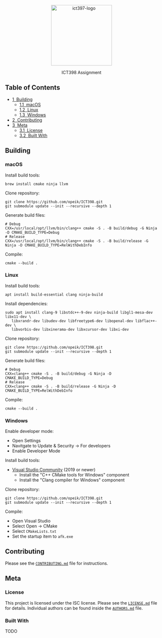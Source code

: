 <div align=center>
  <img src="https://i.imgur.com/ltfhqiW.png" alt="ict397-logo" width="200">
  <p>
    ICT398 Assignment
  </p>
</div>

## Table of Contents
* [1&nbsp;&nbsp;Building](#building)
  * [1.1&nbsp;&nbsp;macOS](#macos)
  * [1.2&nbsp;&nbsp;Linux](#linux)
  * [1.3&nbsp;&nbsp;Windows](#windows)
* [2&nbsp;&nbsp;Contributing](#contributing)
* [3&nbsp;&nbsp;Meta](#meta)
  * [3.1&nbsp;&nbsp;License](#license)
  * [3.2&nbsp;&nbsp;Built With](#built-with)

## Building
### macOS
Install build tools:
```
brew install cmake ninja llvm
```

Clone repository:
```
git clone https://github.com/opeik/ICT398.git
git submodule update --init --recursive --depth 1
```

Generate build files:
```
# Debug
CXX=/usr/local/opt/llvm/bin/clang++ cmake -S . -B build/debug -G Ninja -D CMAKE_BUILD_TYPE=Debug
# Release
CXX=/usr/local/opt/llvm/bin/clang++ cmake -S . -B build/release -G Ninja -D CMAKE_BUILD_TYPE=RelWithDebInfo
```

Compile:
```
cmake --build .
```

### Linux
Install build tools:
```
apt install build-essential clang ninja-build
```

Install dependencies:
```
sudo apt install clang-9 libstdc++-9-dev ninja-build libgl1-mesa-dev libx11-dev \
   libxrandr-dev libudev-dev libfreetype6-dev libopenal-dev libflac++-dev \
   libvorbis-dev libxinerama-dev libxcursor-dev libxi-dev
```

Clone repository:
```
git clone https://github.com/opeik/ICT398.git
git submodule update --init --recursive --depth 1
```

Generate build files:
```
# Debug
CXX=clang++ cmake -S . -B build/debug -G Ninja -D CMAKE_BUILD_TYPE=Debug
# Release
CXX=clang++ cmake -S . -B build/release -G Ninja -D CMAKE_BUILD_TYPE=RelWithDebInfo
```

Compile:
```
cmake --build .
```

### Windows
Enable developer mode:
* Open Settings
* Navitgate to Update & Security → For developers
* Enable Developer Mode

Install build tools:
* [Visual Studio Community][2] (2019 or newer)
  * Install the "C++ CMake tools for Windows" component
  * Install the "Clang compiler for Windows" component

Clone repository:
```
git clone https://github.com/opeik/ICT398.git
git submodule update --init --recursive --depth 1
```

Compile:
* Open Visual Studio
* Select Open → CMake
* Select `CMakeLists.txt`
* Set the startup item to `afk.exe`

## Contributing
Please see the [`CONTRIBUTING.md`](CONTRIBUTING.md) file for instructions.

## Meta
### License
This project is licensed under the ISC license. Please see the [`LICENSE.md`](LICENSE.md)
file for details. Individual authors can be found inside the [`AUTHORS.md`](AUTHORS.md) file.

### Built With
TODO

[1]: https://github.com/microsoft/vcpkg#quick-start
[2]: https://visualstudio.microsoft.com/downloads/
